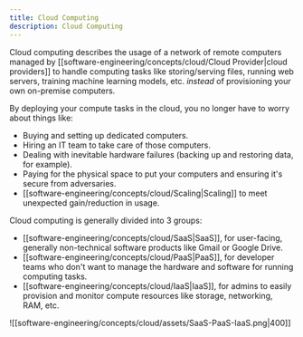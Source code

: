 ```yaml
---
title: Cloud Computing
description: Cloud Computing
---
```


Cloud computing describes the usage of a network of remote computers managed by [[software-engineering/concepts/cloud/Cloud Provider|cloud providers]] to handle computing tasks like storing/serving files, running web servers, training machine learning models, etc. *instead* of provisioning your own on-premise computers.

By deploying your compute tasks in the cloud, you no longer have to worry about things like:
- Buying and setting up dedicated computers.
- Hiring an IT team to take care of those computers.
- Dealing with inevitable hardware failures (backing up and restoring data, for example).
- Paying for the physical space to put your computers and ensuring it's secure from adversaries.
- [[software-engineering/concepts/cloud/Scaling|Scaling]] to meet unexpected gain/reduction in usage.

Cloud computing is generally divided into 3 groups:
- [[software-engineering/concepts/cloud/SaaS|SaaS]], for user-facing, generally non-technical software products like Gmail or Google Drive.
- [[software-engineering/concepts/cloud/PaaS|PaaS]], for developer teams who don't want to manage the hardware and software for running computing tasks.
- [[software-engineering/concepts/cloud/IaaS|IaaS]], for admins to easily provision and monitor compute resources like storage, networking, RAM, etc.

![[software-engineering/concepts/cloud/assets/SaaS-PaaS-IaaS.png|400]]
